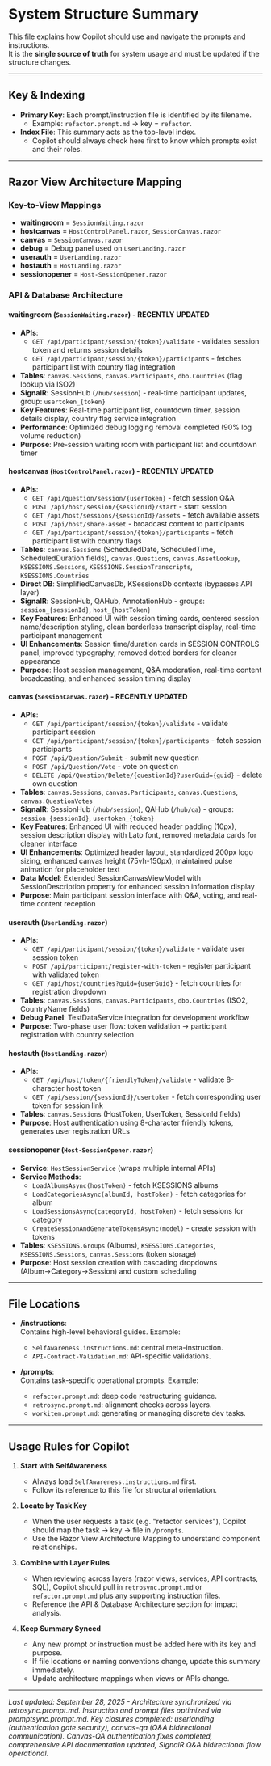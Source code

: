 # System Structure Summary

This file explains how Copilot should use and navigate the prompts and instructions.  
It is the **single source of truth** for system usage and must be updated if the structure changes.

---

## Key & Indexing

- **Primary Key**: Each prompt/instruction file is identified by its filename.  
  - Example: `refactor.prompt.md` → key = `refactor`.  
- **Index File**: This summary acts as the top-level index.  
  - Copilot should always check here first to know which prompts exist and their roles.  

---

## Razor View Architecture Mapping

### Key-to-View Mappings
- **waitingroom** = `SessionWaiting.razor`
- **hostcanvas** = `HostControlPanel.razor`, `SessionCanvas.razor`
- **canvas** = `SessionCanvas.razor`
- **debug** = Debug panel used on `UserLanding.razor`
- **userauth** = `UserLanding.razor`
- **hostauth** = `HostLanding.razor`
- **sessionopener** = `Host-SessionOpener.razor`

### API & Database Architecture

#### waitingroom (`SessionWaiting.razor`) - **RECENTLY UPDATED**
- **APIs**: 
  - `GET /api/participant/session/{token}/validate` - validates session token and returns session details
  - `GET /api/participant/session/{token}/participants` - fetches participant list with country flag integration
- **Tables**: `canvas.Sessions`, `canvas.Participants`, `dbo.Countries` (flag lookup via ISO2)
- **SignalR**: SessionHub (`/hub/session`) - real-time participant updates, group: `usertoken_{token}`
- **Key Features**: Real-time participant list, countdown timer, session details display, country flag service integration
- **Performance**: Optimized debug logging removal completed (90% log volume reduction)
- **Purpose**: Pre-session waiting room with participant list and countdown timer

#### hostcanvas (`HostControlPanel.razor`) - **RECENTLY UPDATED**
- **APIs**: 
  - `GET /api/question/session/{userToken}` - fetch session Q&A
  - `POST /api/host/session/{sessionId}/start` - start session
  - `GET /api/host/sessions/{sessionId}/assets` - fetch available assets
  - `POST /api/host/share-asset` - broadcast content to participants
  - `GET /api/participant/session/{token}/participants` - fetch participant list with country flags
- **Tables**: `canvas.Sessions` (ScheduledDate, ScheduledTime, ScheduledDuration fields), `canvas.Questions`, `canvas.AssetLookup`, `KSESSIONS.Sessions`, `KSESSIONS.SessionTranscripts`, `KSESSIONS.Countries`
- **Direct DB**: SimplifiedCanvasDb, KSessionsDb contexts (bypasses API layer)
- **SignalR**: SessionHub, QAHub, AnnotationHub - groups: `session_{sessionId}`, `host_{hostToken}`
- **Key Features**: Enhanced UI with session timing cards, centered session name/description styling, clean borderless transcript display, real-time participant management
- **UI Enhancements**: Session time/duration cards in SESSION CONTROLS panel, improved typography, removed dotted borders for cleaner appearance
- **Purpose**: Host session management, Q&A moderation, real-time content broadcasting, and enhanced session timing display

#### canvas (`SessionCanvas.razor`) - **RECENTLY UPDATED**
- **APIs**: 
  - `GET /api/participant/session/{token}/validate` - validate participant session
  - `GET /api/participant/session/{token}/participants` - fetch session participants  
  - `POST /api/Question/Submit` - submit new question
  - `POST /api/Question/Vote` - vote on question
  - `DELETE /api/Question/Delete/{questionId}?userGuid={guid}` - delete own question
- **Tables**: `canvas.Sessions`, `canvas.Participants`, `canvas.Questions`, `canvas.QuestionVotes`
- **SignalR**: SessionHub (`/hub/session`), QAHub (`/hub/qa`) - groups: `session_{sessionId}`, `usertoken_{token}`
- **Key Features**: Enhanced UI with reduced header padding (10px), session description display with Lato font, removed metadata cards for cleaner interface
- **UI Enhancements**: Optimized header layout, standardized 200px logo sizing, enhanced canvas height (75vh-150px), maintained pulse animation for placeholder text
- **Data Model**: Extended SessionCanvasViewModel with SessionDescription property for enhanced session information display
- **Purpose**: Main participant session interface with Q&A, voting, and real-time content reception

#### userauth (`UserLanding.razor`)
- **APIs**: 
  - `GET /api/participant/session/{token}/validate` - validate user session token
  - `POST /api/participant/register-with-token` - register participant with validated token
  - `GET /api/host/countries?guid={userGuid}` - fetch countries for registration dropdown
- **Tables**: `canvas.Sessions`, `canvas.Participants`, `dbo.Countries` (ISO2, CountryName fields)
- **Debug Panel**: TestDataService integration for development workflow
- **Purpose**: Two-phase user flow: token validation → participant registration with country selection

#### hostauth (`HostLanding.razor`)
- **APIs**: 
  - `GET /api/host/token/{friendlyToken}/validate` - validate 8-character host token
  - `GET /api/session/{sessionId}/usertoken` - fetch corresponding user token for session link
- **Tables**: `canvas.Sessions` (HostToken, UserToken, SessionId fields)
- **Purpose**: Host authentication using 8-character friendly tokens, generates user registration URLs

#### sessionopener (`Host-SessionOpener.razor`)
- **Service**: `HostSessionService` (wraps multiple internal APIs)
- **Service Methods**: 
  - `LoadAlbumsAsync(hostToken)` - fetch KSESSIONS albums
  - `LoadCategoriesAsync(albumId, hostToken)` - fetch categories for album
  - `LoadSessionsAsync(categoryId, hostToken)` - fetch sessions for category
  - `CreateSessionAndGenerateTokensAsync(model)` - create session with tokens
- **Tables**: `KSESSIONS.Groups` (Albums), `KSESSIONS.Categories`, `KSESSIONS.Sessions`, `canvas.Sessions` (token storage)
- **Purpose**: Host session creation with cascading dropdowns (Album→Category→Session) and custom scheduling

---

## File Locations

- **/instructions**:  
  Contains high-level behavioral guides. Example:  
  - `SelfAwareness.instructions.md`: central meta-instruction.  
  - `API-Contract-Validation.md`: API-specific validations.  

- **/prompts**:  
  Contains task-specific operational prompts. Example:  
  - `refactor.prompt.md`: deep code restructuring guidance.  
  - `retrosync.prompt.md`: alignment checks across layers.  
  - `workitem.prompt.md`: generating or managing discrete dev tasks.  

---

## Usage Rules for Copilot

1. **Start with SelfAwareness**  
   - Always load `SelfAwareness.instructions.md` first.  
   - Follow its reference to this file for structural orientation.  

2. **Locate by Task Key**  
   - When the user requests a task (e.g. "refactor services"), Copilot should map the task → key → file in `/prompts`.  
   - Use the Razor View Architecture Mapping to understand component relationships.

3. **Combine with Layer Rules**  
   - When reviewing across layers (razor views, services, API contracts, SQL), Copilot should pull in `retrosync.prompt.md` or `refactor.prompt.md` plus any supporting instruction files.  
   - Reference the API & Database Architecture section for impact analysis.

4. **Keep Summary Synced**  
   - Any new prompt or instruction must be added here with its key and purpose.  
   - If file locations or naming conventions change, update this summary immediately.  
   - Update architecture mappings when views or APIs change.

---

*Last updated: September 28, 2025 - Architecture synchronized via retrosync.prompt.md. Instruction and prompt files optimized via promptsync.prompt.md. Key closures completed: userlanding (authentication gate security), canvas-qa (Q&A bidirectional communication). Canvas-QA authentication fixes completed, comprehensive API documentation updated, SignalR Q&A bidirectional flow operational.*  
